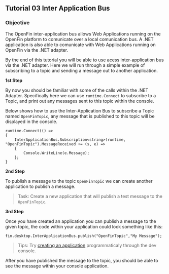 
## Tutorial 03 Inter Application Bus 

### Objective

The OpenFin inter-application bus allows Web Applications running on the OpenFin platform to comunicate over a local comunication bus.  A .NET application is also able to comunicate with Web Applications running on OpenFin via the .NET adapter.

By the end of this tutorial you will be able to use acess inter-application bus via the .NET adapter.  Here we will run through a simple example of subscribing to a topic and sending a message out to another application.

**1st Step**

By now you should be familiar with some of the calls within the .NET Adapter.  Specifically here we can use `runtime.Connect` to subscribe to a Topic, and print out any messages sent to this topic within the console.

Below shows how to use the Inter-Application Bus to subscribe a Topic named `OpenFinTopic`, any message that is published to this topic will be displayed in the console.

```
runtime.Connect(() =>
{
    InterApplicationBus.Subscription<string>(runtime, "OpenFinTopic").MessageReceived += (s, e) =>
    {
        Console.WriteLine(e.Message);
    };
}
```

**2nd Step**

To publish a message to the topic `OpenFinTopic` we can create another application to publish a message.

>Task: Create a new application that will publish a test message to the `OpenFinTopic`.

**3rd Step**

Once you have created an application you can publish a message to the given topic, the code within your application could look something like this:

`fin.desktop.InterApplicationBus.publish("OpenFinTopic","My Message");`

> Tips: Try [creating an application](http://cdn.openfin.co/jsdocs/beta/tutorial-application.constructor.html) programmaticaly through the dev console. 

After you have published the message to the topic, you should be able to see the message within your console application.